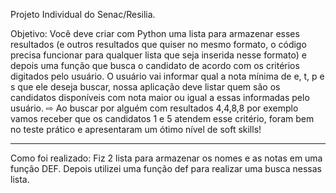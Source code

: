 Projeto Individual do Senac/Resilia.

Objetivo: Você deve criar com Python uma lista para armazenar esses resultados
(e outros resultados que quiser no mesmo formato, o código precisa
funcionar para qualquer lista que seja inserida nesse formato) e depois
uma função que busca o candidato de acordo com os critérios
digitados pelo usuário. O usuário vai informar qual a nota mínima de e,
t, p e s que ele deseja buscar, nossa aplicação deve listar quem são os
candidatos disponíveis com nota maior ou igual a essas informadas
pelo usuário.
⇨ Ao buscar por alguém com resultados 4,4,8,8 por exemplo vamos
receber que os candidatos 1 e 5 atendem esse critério, foram bem no
teste prático e apresentaram um ótimo nível de soft skills!

*************************************************************************

Como foi realizado: Fiz 2 lista para armazenar os nomes e as notas em uma função DEF.
Depois utilizei uma função def para realizar uma busca nessas lista.
